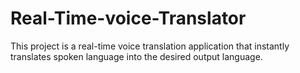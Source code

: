 # Real-Time-voice-Translator
This project is a real-time voice translation application that instantly translates spoken language into the desired output language.
